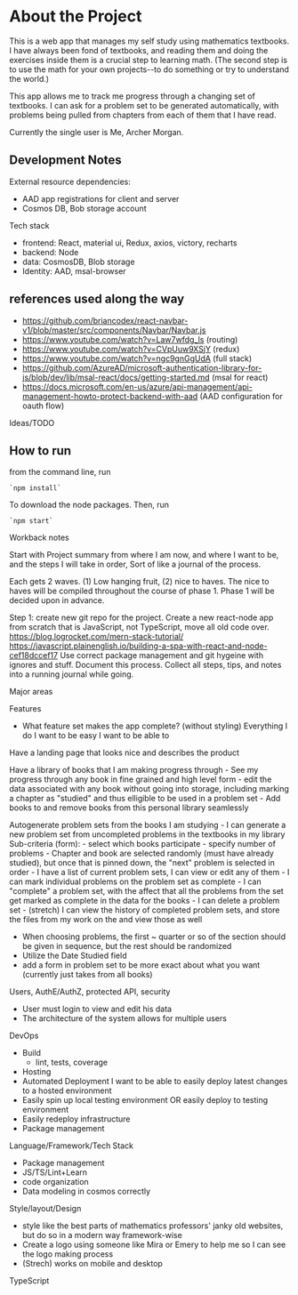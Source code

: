 # About the Project

This is a web app that manages my self study using mathematics textbooks. I have always been fond of textbooks, and reading them and doing the exercises inside them is a crucial step to learning math. (The second step is to use the math for your own projects--to do something or try to understand the world.)

This app allows me to track me progress through a changing set of textbooks. I can ask for a problem set to be generated automatically, with problems being pulled from chapters from each of them that I have read.

Currently the single user is Me, Archer Morgan.

## Development Notes

External resource dependencies:
- AAD app registrations for client and server
- Cosmos DB, Bob storage account

Tech stack

- frontend: React, material ui, Redux, axios, victory, recharts
- backend: Node
- data: CosmosDB, Blob storage
- Identity: AAD, msal-browser

## references used along the way
- https://github.com/briancodex/react-navbar-v1/blob/master/src/components/Navbar/Navbar.js
- https://www.youtube.com/watch?v=Law7wfdg_ls (routing)
- https://www.youtube.com/watch?v=CVpUuw9XSjY (redux)
- https://www.youtube.com/watch?v=ngc9gnGgUdA (full stack)
- https://github.com/AzureAD/microsoft-authentication-library-for-js/blob/dev/lib/msal-react/docs/getting-started.md (msal for react)
- https://docs.microsoft.com/en-us/azure/api-management/api-management-howto-protect-backend-with-aad (AAD configuration for oauth flow)


Ideas/TODO

## How to run

from the command line, run 

    `npm install`

To download the node packages. Then, run

    `npm start`




Workback notes

Start with Project summary from where I am now, and where I want to be, and the steps I will take in order, Sort of like a journal of the process. 

Each gets 2 waves. (1) Low hanging fruit, (2) nice to haves. The nice to haves will be compiled throughout the course of phase 1. Phase 1 will be decided upon in advance.

Step 1: create new git repo for the project. Create a new react-node app from scratch that is JavaScript, not TypeScript, move all old code over. 
https://blog.logrocket.com/mern-stack-tutorial/
https://javascript.plainenglish.io/building-a-spa-with-react-and-node-cef18dccef17
Use correct package management and git hygeine with ignores and stuff. Document this process. Collect all steps, tips, and notes into a running journal while going. 

Major areas

Features 
- What feature set makes the app complete? (without styling)
Everything I do I want to be easy
I want to be able to

Have a landing page that looks nice and describes the product

Have a library of books that I am making progress through
    - See my progress through any book in fine grained and high level form
    - edit the data associated with any book without going into storage, including marking a chapter as "studied" and thus elligible to be used in a problem set
    - Add books to and remove books from this personal library seamlessly

Autogenerate problem sets from the books I am studying
    - I can generate a new problem set from uncompleted problems in the textbooks in my library
        Sub-criteria (form):
        - select which books participate
        - specify number of problems
        - Chapter and book are selected randomly (must have already studied), but once that is pinned down, the "next" problem is selected in order
    - I have a list of current problem sets, I can view or edit any of them
    - I can mark individual problems on the problem set as complete
    - I can "complete" a problem set, with the affect that all the problems from the set get marked as complete in the data for the books
    - I can delete a problem set
    - (stretch) I can view the history of completed problem sets, and store the files from my work on the and view those as well


- When choosing problems, the first ~ quarter or so of the section should be given in sequence, but the rest should be randomized
- Utilize the Date Studied field 
- add a form in problem set to be more exact about what you want (currently just takes from all books)

Users, AuthE/AuthZ, protected API, security
- User must login to view and edit his data
- The architecture of the system allows for multiple users

DevOps
- Build
    - lint, tests, coverage
- Hosting
- Automated Deployment
    I want to be able to easily deploy latest changes to a hosted environment
- Easily spin up local testing environment OR easily deploy to testing environment
- Easily redeploy infrastructure
- Package management

Language/Framework/Tech Stack
- Package management 
- JS/TS/Lint+Learn
- code organization
- Data modeling in cosmos correctly

Style/layout/Design
- style like the best parts of mathematics professors' janky old websites, but do so in a modern way framework-wise
- Create a logo using someone like Mira or Emery to help me so I can see the logo making process
- (Strech) works on mobile and desktop

TypeScript
